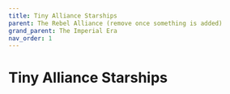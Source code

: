 ```yaml
---
title: Tiny Alliance Starships
parent: The Rebel Alliance (remove once something is added)
grand_parent: The Imperial Era
nav_order: 1
---
```


# Tiny Alliance Starships

